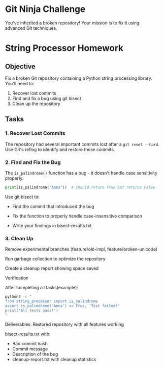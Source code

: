 # Git Ninja Challenge

You've inherited a broken repository! Your mission is to fix it using advanced Git techniques.


# String Processor Homework

## Objective
Fix a broken Git repository containing a Python string processing library. You'll need to:

1. Recover lost commits
2. Find and fix a bug using git bisect
3. Clean up the repository

## Tasks

### 1. Recover Lost Commits
The repository had several important commits lost after a `git reset --hard`. 
Use Git's reflog to identify and restore these commits.

### 2. Find and Fix the Bug
The `is_palindrome()` function has a bug - it doesn't handle case sensitivity properly:
```python
print(is_palindrome("Anna"))  # Should return True but returns False
```
Use git bisect to:

- Find the commit that introduced the bug

- Fix the function to properly handle case-insensitive comparison

-  Write your findings in bisect-results.txt

### 3. Clean Up
Remove experimental branches (feature/old-impl, feature/broken-unicode)

Run garbage collection to optimize the repository

Create a cleanup report showing space saved

Verification

After completing all tasks(example):

```bash
python3 -c "
from string_processor import is_palindrome
assert is_palindrome('Anna') == True, 'Test failed!'
print('All tests pass!')
"
```
Deliverables: Restored repository with all features working

bisect-results.txt with:
- Bad commit hash
- Commit message
- Description of the bug
- cleanup-report.txt with cleanup statistics

